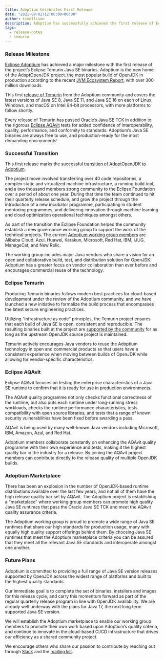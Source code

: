 ```yaml
---
title: Adoptium Celebrates First Release
date: "2021-08-02T12:00:00+00:00"
author: timellison
description: Adoptium has successfully achieved the first release of Eclipse Temurin Java SE binaries.
tags:
  - release-notes
  - temurin
---
```


### Release Milestone

[Eclipse Adoptium](https://www.adoptium.net) has achieved a major milestone with the first release of the project’s Eclipse Temurin Java SE binaries. Adoptium is the new home of the AdoptOpenJDK project, the most popular build of OpenJDK in production according to the recent [JVM Ecosystem Report](https://snyk.io/jvm-ecosystem-report-2021/), with over 300 million downloads.

This first [release of Temurin](https://adoptium.net/releases.html) from the Adoptium community and covers the latest versions of Java SE 8, Java SE 11, and Java SE 16 on each of Linux, Windows, and macOS on Intel 64-bit processors, with more platforms to follow shortly.

Every release of Temurin has passed [Oracle’s Java SE TCK](https://en.wikipedia.org/wiki/Technology_Compatibility_Kit) in addition to the rigorous [Eclipse AQAvit](https://projects.eclipse.org/projects/adoptium.aqavit) tests for added confidence of interoperability, quality, performance, and conformity to standards. Adoptium’s Java SE binaries are always free to use, and production-ready for the most demanding environments!

### Successful Transition

This first release marks the successful [transition of AdoptOpenJDK to Adoptium](https://adoptium.net/blog/2021/03/eclipse-adoptium-announcement/).

The project move involved transferring over 40 code repositories, a complex static and virtualized machine infrastructure, a running build tool, and a two thousand members strong community to the Eclipse Foundation over a period of about one year. During that time the team continued to hit their quarterly release schedule, and grow the project through the introduction of a new incubator programme, participating in student mentoring programmes, and delivering innovation through machine learning and cloud optimization operational techniques amongst others.

As part of the transition the Eclipse Foundation helped the community establish a new governance working group to support the work of the technical projects. The current [Adoptium working group members](https://adoptium.net/members.html) are Alibaba Cloud, Azul, Huawei, Karakun, Microsoft, Red Hat, IBM, iJUG, ManageCat, and New Relic.

The working group includes major Java vendors who share a vision for an open and collaborative build, test, and distribution solution for OpenJDK. Adoptium has a greater focus on vendor collaboration than ever before and encourages commercial reuse of the technology.

### Eclipse Temurin

Producing Temurin binaries follows modern best practices for cloud-based development under the review of the Adoptium community, and we have launched a new initiative to formalize the build process that encompasses the latest secure engineering practices.

Utilizing “infrastructure as code” principles, the Temurin project ensures that each build of Java SE is open, consistent and reproducible. The resulting binaries built at the project are [supported by the community](https://adoptium.net/support.html) for as long as the upstream OpenJDK source project is maintained.

Temurin actively encourages Java vendors to reuse the Adoptium technology in open and commercial products so that users have a consistent experience when moving between builds of OpenJDK while allowing for vendor-specific characteristics.

### Eclipse AQAvit

Eclipse AQAvit focuses on testing the enterprise characteristics of a Java SE runtime to confirm that it is ready for use in production environments.

The AQAvit quality programme not only checks functional correctness of the runtime, but also puts each runtime under long-running stress workloads, checks the runtime performance characteristics, tests compatibility with open source libraries, and tests that a range of known security vulnerabilities have been fixed before awarding a pass.

AQAvit is being used by many well-known Java vendors including Microsoft, IBM, Amazon, Azul, and Red Hat.

Adoptium members collaborate constantly on enhancing the AQAvit quality programme with their own experience and tests, making it the highest quality bar in the industry for a release. By joining the AQAvit project members can contribute directly to the release quality of multiple OpenJDK builds.

### Adoptium Marketplace

There has been an explosion in the number of OpenJDK-based runtime distributions available over the last few years, and not all of them have the high release quality bar set by AQAvit. The Adoptium project is establishing a “marketplace” where working group members can promote high quality Java SE runtimes that pass the Oracle Java SE TCK and meet the AQAvit quality assurance criteria.

The Adoptium working group is proud to promote a wide range of Java SE runtimes that share our high standards for production usage, many with equally high quality support offerings behind them. By choosing Java SE runtimes that meet the Adoptium marketplace criteria you can be assured that they meet all the relevant Java SE standards and interoperate amongst one another.

### Future Plans

Adoptium is committed to providing a full range of Java SE version releases supported by OpenJDK across the widest range of platforms and built to the highest quality standards.

Our immediate goal is to complete the set of binaries, installers and images for this release cycle, and carry this momentum forward as part of the regular quarterly release program in line with OpenJDK availability. We are already well underway with the plans for Java 17, the next long term supported Java SE version.

We will establish the Adoptium marketplace to enable our working group members to promote their own work based upon Adoptium’s quality criteria, and continue to innovate in the cloud-based CI/CD infrastructure that drives our efficiency as a shared community project.

We encourage others who share our passion to contribute by reaching out through [Slack](https://adoptium.net/slack.html) and the [mailing list](https://accounts.eclipse.org/mailing-list/temurin-dev).
